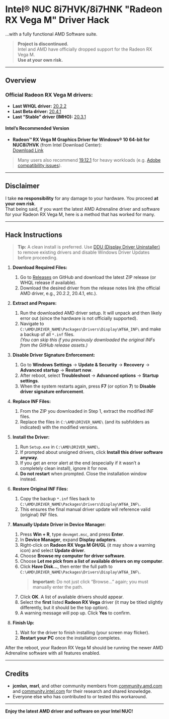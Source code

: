 # Intel® NUC 8i7HVK/8i7HNK "Radeon RX Vega M" Driver Hack
...with a fully functional AMD Software suite.

> **Project is discontinued.**  
> Intel and AMD have officially dropped support for the Radeon RX Vega M.  
> **Use at your own risk.**

---

## Overview

### Official Radeon RX Vega M drivers:
- **Last WHQL driver:** [20.2.2](https://www.amd.com/en/support/kb/release-notes/rn-rad-win-20-2-2)
- **Last Beta driver:** [20.4.1](https://www.amd.com/en/support/kb/release-notes/rn-rad-win-20-4-1)
- **Last “Stable” driver (IMHO):** [20.3.1](https://www.amd.com/en/support/kb/release-notes/rn-rad-win-20-3-1)

#### Intel’s Recommended Version
- **Radeon™ RX Vega M Graphics Driver for Windows® 10 64-bit for NUC8i7HVK** (from Intel Download Center):  
  [Download Link](https://downloadcenter.intel.com/download/28600/Radeon-RX-Vega-M-Graphics-Driver-for-Windows-10-64-bit-for-NUC8i7HNK-NUC8i7HVK)

> Many users also recommend [19.12.1](https://www.amd.com/en/support/kb/release-notes/rn-rad-win-19-12-1) for heavy workloads (e.g. [Adobe compatibility issues](https://community.intel.com/t5/Intel-NUCs/HELP-Hades-Canyon-NUC8i7HVKVA-with-AMD-Adrenaline-freezes/m-p/1191030)).

---

## Disclaimer
I take **no responsibility** for any damage to your hardware. You proceed **at your own risk**.  
That being said, if you want the latest AMD Adrenaline driver and software for your Radeon RX Vega M, here is a method that has worked for many.

---

## Hack Instructions

> **Tip:** A clean install is preferred. Use [DDU (Display Driver Uninstaller)](https://www.wagnardsoft.com/display-driver-uninstaller-ddu-) to remove existing drivers and disable Windows Driver Updates before proceeding.

1. **Download Required Files:**
   1. Go to [Releases](https://github.com/ishad0w/amd---vega-m-drivers-hack/releases) on GitHub and download the latest ZIP release (or WHQL release if available).
   2. Download the desired driver from the release notes link (the official AMD driver, e.g., 20.2.2, 20.4.1, etc.).

2. **Extract and Prepare:**
   1. Run the downloaded AMD driver setup. It will unpack and then likely error out (since the hardware is not officially supported).
   2. Navigate to `C:\AMD\DRIVER_NAME\Packages\Drivers\Display\WT6A_INF\` and make a backup of all `*.inf` files.  
      *(You can skip this if you previously downloaded the original INFs from the GitHub release assets.)*

3. **Disable Driver Signature Enforcement:**
   1. Go to **Windows Settings** → **Update & Security** → **Recovery** → **Advanced startup** → **Restart now**.
   2. After reboot, select **Troubleshoot** → **Advanced options** → **Startup settings**.
   3. When the system restarts again, press **F7** (or option **7**) to **Disable driver signature enforcement**.

4. **Replace INF Files:**
   1. From the ZIP you downloaded in Step 1, extract the modified INF files.
   2. Replace the files in `C:\AMD\DRIVER_NAME\` (and its subfolders as indicated) with the modified versions.

5. **Install the Driver:**
   1. Run `Setup.exe` in `C:\AMD\DRIVER_NAME\`.
   2. If prompted about unsigned drivers, click **Install this driver software anyway**.
   3. If you get an error alert at the end (especially if it wasn’t a completely clean install), ignore it for now.
   4. **Do not restart** when prompted. Close the installation window instead.

6. **Restore Original INF Files:**
   1. Copy the backup `*.inf` files back to `C:\AMD\DRIVER_NAME\Packages\Drivers\Display\WT6A_INF\`.
   2. This ensures the final manual driver update will reference valid (original) INF files.

7. **Manually Update Driver in Device Manager:**
   1. Press **Win + R**, type `devmgmt.msc`, and press **Enter**.
   2. In **Device Manager**, expand **Display adapters**.
   3. Right-click on **Radeon RX Vega M GH/GL** (it may show a warning icon) and select **Update driver**.
   4. Choose **Browse my computer for driver software**.
   5. Choose **Let me pick from a list of available drivers on my computer**.
   6. Click **Have Disk...**, then enter the full path to `C:\AMD\DRIVER_NAME\Packages\Drivers\Display\WT6A_INF\`.
      > **Important:** Do not just click “Browse...” again; you must manually enter the path.
   7. Click **OK**. A list of available drivers should appear.
   8. Select the **first** listed **Radeon RX Vega** driver (it may be titled slightly differently, but it should be the top option).
   9. A warning message will pop up. Click **Yes** to confirm.

8. **Finish Up:**
   1. Wait for the driver to finish installing (your screen may flicker).
   2. **Restart your PC** once the installation completes.

After the reboot, your Radeon RX Vega M should be running the newer AMD Adrenaline software with all features enabled. 

---

## Credits
- **jcmlsn**, **msrl**, and other community members from [community.amd.com](https://community.amd.com/) and [community.intel.com](https://community.intel.com/) for their research and shared knowledge.
- Everyone else who has contributed to or tested this workaround.

---

**Enjoy the latest AMD driver and software on your Intel NUC!**
